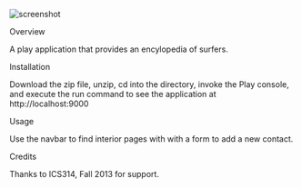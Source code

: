 ![screenshot](https://raw.github.com/jamestvu/digits/DigitsInit-1/doc/ss.png)

Overview

A play application that provides an encylopedia of surfers.

Installation

Download the zip file, unzip, cd into the directory, invoke the Play console, and execute
the run command to see the application at http://localhost:9000

Usage

Use the navbar to find interior pages with with a form to add a new contact.

Credits

Thanks to ICS314, Fall 2013 for support.
